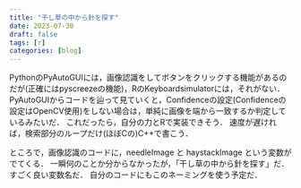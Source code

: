 ```yaml
---
title: "干し草の中から針を探す"
date: 2023-07-30
draft: false
tags: [r]
categories: [blog]
---
```


PythonのPyAutoGUIには，画像認識をしてボタンをクリックする機能があるのだが(正確にはpyscreezeの機能)，RのKeyboardsimulatorには，それがない．
PyAutoGUIからコードを辿って見ていくと，Confidenceの設定(Confidenceの設定はOpenCV使用)をしない場合は，単純に画像を端から一致するか判定しているみたいだ．
これだったら，自分の力とRで実装できそう．
速度が遅ければ，検索部分のループだけ(ほぼCの)C++で書こう．

ところで，画像認識のコードに，needleImage と haystackImage という変数がでてくる．
一瞬何のことか分からなかったが，「干し草の中から針を探す」だ．
すごく良い変数名だ．
自分のコードにもこのネーミングを使う予定だ．
